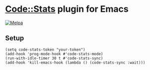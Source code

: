 # [Code::Stats](https://codestats.net/) plugin for Emacs
[![Melpa](https://melpa.org/packages/code-stats-badge.svg)](https://melpa.org/#/code-stats)

## Setup

``` emacs-lisp
(setq code-stats-token "your-token")
(add-hook 'prog-mode-hook #'code-stats-mode)
(run-with-idle-timer 30 t #'code-stats-sync)
(add-hook 'kill-emacs-hook (lambda () (code-stats-sync :wait)))
```
